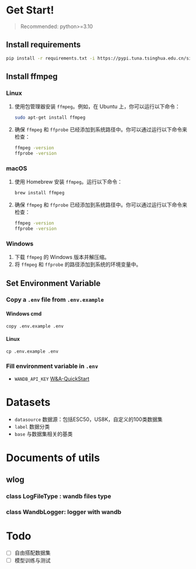 # Get Start!

> Recommended: python>=3.10

## Install requirements

```bash
pip install -r requirements.txt -i https://pypi.tuna.tsinghua.edu.cn/simple
```

## Install ffmpeg

### Linux

1. 使用包管理器安装 `ffmpeg`。例如，在 Ubuntu 上，你可以运行以下命令：
   ```bash
   sudo apt-get install ffmpeg
   ```
2. 确保 `ffmpeg` 和 `ffprobe` 已经添加到系统路径中。你可以通过运行以下命令来检查：
   ```bash
   ffmpeg -version
   ffprobe -version
   ```

### macOS

1. 使用 Homebrew 安装 `ffmpeg`。运行以下命令：
   ```bash
   brew install ffmpeg
   ```
2. 确保 `ffmpeg` 和 `ffprobe` 已经添加到系统路径中。你可以通过运行以下命令来检查：
   ```bash
   ffmpeg -version
   ffprobe -version
   ```

### Windows

1. 下载 `ffmpeg` 的 Windows 版本并解压缩。
2. 将 `ffmpeg` 和 `ffprobe` 的路径添加到系统的环境变量中。

## Set Environment Variable

### Copy a `.env` file from `.env.example`

#### Windows cmd

```shell
copy .env.example .env
```

#### Linux

```shell
cp .env.example .env
```

### Fill environment variable in `.env`

- `WANDB_API_KEY` [W&amp;A-QuickStart](https://wandb.ai/quickstart?utm_source=app-resource-center&utm_medium=app&utm_term=quickstart)

# Datasets

- `datasource` 数据源：包括ESC50，US8K，自定义的100类数据集
- `label` 数据分类
- `base` 与数据集相关的基类

# Documents of utils

## wlog

### class LogFileType : wandb files type

### class WandbLogger: logger with wandb

# Todo

* [ ] 自由搭配数据集
* [ ] 模型训练与测试
